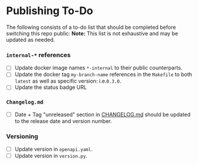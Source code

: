 # Publishing To-Do

The following consists of a to-do list that should be completed before switching this
repo public:
**Note:** This list is not exhaustive and may be updated as needed.

### `internal-*` references
* [ ] Update docker image names `*-internal` to their public counterparts.
* [ ] Update the docker tag `my-branch-name` references in the `Makefile` to both `latest` as well as specific version: i.e.`0.3.0`.
* [ ] Update the status badge URL

### `Changelog.md`
* [ ] Date + Tag "unreleased" section in [CHANGELOG.md](CHANGELOG.md) should be updated to the release date and version number.

### Versioning
* [ ] Update version in `openapi.yaml`.
* [ ] Update version in `version.py`.
